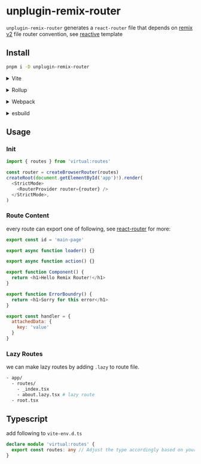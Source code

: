 # unplugin-remix-router

`unplugin-remix-router` generates a `react-router` file that depends on [remix v2](https://remix.run/docs/en/main/file-conventions/routes) file router convention, see [reactive](https://github.com/ws-rush/reactive) template

## Install

```bash
pnpm i -D unplugin-remix-router
```

<details>
<summary>Vite</summary><br>

```ts
// vite.config.ts
import remixRouter from 'unplugin-remixRouter/vite'

export default defineConfig({
  plugins: [
    remixRouter({ /* options */ }),
  ],
})
```

Example: [`playground/`](./playground/)

<br></details>

<details>
<summary>Rollup</summary><br>

```ts
// rollup.config.js
import remixRouter from 'unplugin-remix-router/rollup'

export default {
  plugins: [
    remixRouter({ /* options */ }),
  ],
}
```

<br></details>

<details>
<summary>Webpack</summary><br>

```ts
// webpack.config.js
module.exports = {
  /* ... */
  plugins: [
    require('unplugin-remix-router/webpack')({ /* options */ })
  ]
}
```

<br></details>

<details>
<summary>esbuild</summary><br>

```ts
// esbuild.config.js
import { build } from 'esbuild'
import remixRouter from 'unplugin-remix-router/esbuild'

build({
  plugins: [remixRouter()],
})
```

<br></details>

## Usage

### Init

```js
import { routes } from 'virtual:routes'

const router = createBrowserRouter(routes)
createRoot(document.getElementById('app')!).render(
  <StrictMode>
    <RouterProvider router={router} />
  </StrictMode>,
)
```

### Route Content

every route can export one of following, see [react-router](https://reactrouter.com/en/main) for more:

```js
export const id = 'main-page'

export async function loader() {}

export async function action() {}

export function Component() {
  return <h1>Hello Remix Router!</h1>
}

export function ErrorBoundry() {
  return <h1>Sorry for this error</h1>
}

export const handler = {
  attachedData: {
    key: 'value'
  }
}
```

### Lazy Routes

we can make lazy routes by adding `.lazy` to route file.

```sh
- app/
  - routes/
    - _index.tsx
    - about.lazy.tsx # lazy route
  - root.tsx
```

## Typescript

add following to `vite-env.d.ts`

```ts
declare module 'virtual:routes' {
  export const routes: any // Adjust the type accordingly based on your routes structure
}
```
